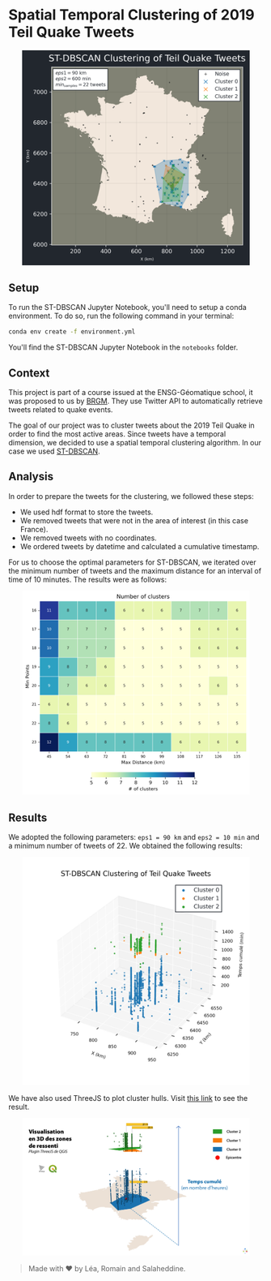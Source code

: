 # Spatial Temporal Clustering of 2019 Teil Quake Tweets

<p align='center'>
    <img src="./notebooks/images/st_dbscan/st_dbscan_eps1_90_km_eps2_10_min.png" alt="2D Plot" width="450"/>
</p>

## Setup

To run the ST-DBSCAN Jupyter Notebook, you'll need to setup a conda environment. To do so, run the following command in your terminal:

```bash
conda env create -f environment.yml
```

You'll find the ST-DBSCAN Jupyter Notebook in the `notebooks` folder.

## Context

This project is part of a course issued at the ENSG-Géomatique school, it was proposed to us by [BRGM](https://www.brgm.fr/en). They use Twitter API to automatically retrieve tweets related to quake events.

The goal of our project was to cluster tweets about the 2019 Teil Quake in order to find the most active areas. Since tweets have a temporal dimension, we decided to use a spatial temporal clustering algorithm. In our case we used [ST-DBSCAN](https://github.com/eren-ck/st_dbscan).

## Analysis

In order to prepare the tweets for the clustering, we followed these steps:

- We used hdf format to store the tweets.
- We removed tweets that were not in the area of interest (in this case France).
- We removed tweets with no coordinates.
- We ordered tweets by datetime and calculated a cumulative timestamp.

For us to choose the optimal parameters for ST-DBSCAN, we iterated over the minimum number of tweets and the maximum distance for an interval of time of 10 minutes. The results were as follows:

<p align='center'>
    <img src="./notebooks/images/st_dbscan/st_dbscan_param.png" alt="3D Plot" width="450"/>
</p>

## Results

We adopted the following parameters: `eps1 = 90 km` and `eps2 = 10 min` and a minimum number of tweets of 22. We obtained the following results:

<p align='center'>
    <img src="./notebooks/images/st_dbscan/st_dbscan_cube_eps1_90_km_eps2_10_min.png" alt="3D Plot" width="450"/>
</p>

We have also used ThreeJS to plot cluster hulls. Visit [this link](https://lletassey.github.io/clustering-tweets-earthquake/threejs/index.html) to see the result.

<p align='center'>
    <img src="./notebooks/images/st_dbscan/threejs.png" alt="3D Plot" width="450"/>
</p>

> Made with ♥ by Léa, Romain and Salaheddine. 